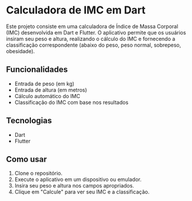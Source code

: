# **Calculadora de IMC em Dart**

Este projeto consiste em uma calculadora de Índice de Massa Corporal (IMC) desenvolvida em Dart e Flutter. O aplicativo permite que os usuários insiram seu peso e altura, realizando o cálculo do IMC e fornecendo a classificação correspondente (abaixo do peso, peso normal, sobrepeso, obesidade).

## Funcionalidades

- Entrada de peso (em kg)
- Entrada de altura (em metros)
- Cálculo automático do IMC
- Classificação do IMC com base nos resultados

## Tecnologias

- Dart
- Flutter

## Como usar

1. Clone o repositório.
2. Execute o aplicativo em um dispositivo ou emulador.
3. Insira seu peso e altura nos campos apropriados.
4. Clique em "Calcule" para ver seu IMC e a classificação.
